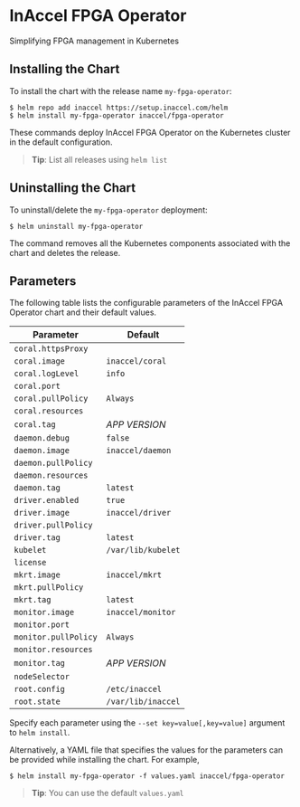 # InAccel FPGA Operator

Simplifying FPGA management in Kubernetes

## Installing the Chart

To install the chart with the release name `my-fpga-operator`:

```console
$ helm repo add inaccel https://setup.inaccel.com/helm
$ helm install my-fpga-operator inaccel/fpga-operator
```

These commands deploy InAccel FPGA Operator on the Kubernetes cluster in the
default configuration.

> **Tip**: List all releases using `helm list`

## Uninstalling the Chart

To uninstall/delete the `my-fpga-operator` deployment:

```console
$ helm uninstall my-fpga-operator
```

The command removes all the Kubernetes components associated with the chart and
deletes the release.

## Parameters

The following table lists the configurable parameters of the InAccel FPGA
Operator chart and their default values.

| Parameter            | Default            |
| -------------------- | ------------------ |
| `coral.httpsProxy`   |                    |
| `coral.image`        | `inaccel/coral`    |
| `coral.logLevel`     | `info`             |
| `coral.port`         |                    |
| `coral.pullPolicy`   | `Always`           |
| `coral.resources`    |                    |
| `coral.tag`          | *APP VERSION*      |
| `daemon.debug`       | `false`            |
| `daemon.image`       | `inaccel/daemon`   |
| `daemon.pullPolicy`  |                    |
| `daemon.resources`   |                    |
| `daemon.tag`         | `latest`           |
| `driver.enabled`     | `true`             |
| `driver.image`       | `inaccel/driver`   |
| `driver.pullPolicy`  |                    |
| `driver.tag`         | `latest`           |
| `kubelet`            | `/var/lib/kubelet` |
| `license`            |                    |
| `mkrt.image`         | `inaccel/mkrt`     |
| `mkrt.pullPolicy`    |                    |
| `mkrt.tag`           | `latest`           |
| `monitor.image`      | `inaccel/monitor`  |
| `monitor.port`       |                    |
| `monitor.pullPolicy` | `Always`           |
| `monitor.resources`  |                    |
| `monitor.tag`        | *APP VERSION*      |
| `nodeSelector`       |                    |
| `root.config`        | `/etc/inaccel`     |
| `root.state`         | `/var/lib/inaccel` |

Specify each parameter using the `--set key=value[,key=value]` argument to
`helm install`.

Alternatively, a YAML file that specifies the values for the parameters can be
provided while installing the chart. For example,

```console
$ helm install my-fpga-operator -f values.yaml inaccel/fpga-operator
```

> **Tip**: You can use the default `values.yaml`

